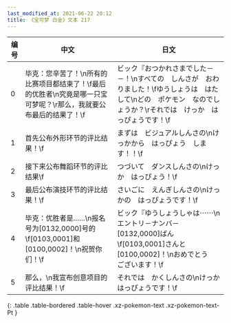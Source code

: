 ```yaml
---
last_modified_at: 2021-06-22 20:12
title: 《宝可梦 白金》文本 217
---
```

| 编号 | 中文 | 日文 |
| ---- | ---- | ---- |
| 0 | 毕克：您辛苦了！\n所有的比赛项目都结束了！\f最后的优胜者\n究竟是哪一只宝可梦呢？\r那么，我就要公布最后的结果了！\f | ビック『おつかれさまでした－－！\nすべての　しんさが　おわりました！\fゆうしょうは　はたして\nどの　ポケモン　なのでしょうか？\rそれでは　けっか　はっぴょうです！\f |
| 1 | 首先公布外形环节的评比结果！\f | まずは　ビジュアルしんさの\nけっかから　はっぴょう　します！！\f |
| 2 | 接下来公布舞蹈环节的评比结果\f | つづいて　ダンスしんさの\nけっか　はっぴょう！\f |
| 3 | 最后公布演技环节的评比结果！\f | さいごに　えんぎしんさの\nけっかの　はっぴょうです！\f |
| 4 | 毕克：优胜者是……\n报名号为[0132,0000]号的\f[0103,0001]和[0100,0002]！\n祝贺你们！\f | ビック『ゆうしょうしゃは⋯⋯\nエントリ－ナンバ－　[0132,0000]ばん\f[0103,0001]さんと　[0100,0002]！\nおめでとう　ございます！\f |
| 5 | 那么，\n我宣布创意项目的评比结果！\f | それでは　かくしんさの\nけっかはっぴょうです！\f |
{: .table .table-bordered .table-hover .xz-pokemon-text .xz-pokemon-text-Pt }